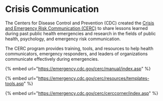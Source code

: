 # Crisis Communication

The Centers for Disease Control and Prevention \(CDC\) created the [Crisis and Emergency Risk Communication \(CERC\)](https://emergency.cdc.gov/cerc/index.asp) to share lessons learned during past public health emergencies and research in the fields of public health, psychology, and emergency risk communication. 

The CERC program provides training, tools, and resources to help health communicators, emergency responders, and leaders of organizations communicate effectively during emergencies.

{% embed url="https://emergency.cdc.gov/cerc/manual/index.asp" %}

{% embed url="https://emergency.cdc.gov/cerc/resources/templates-tools.asp" %}

{% embed url="https://emergency.cdc.gov/cerc/cerccorner/index.asp" %}

